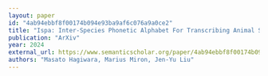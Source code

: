 ```yaml
---
layout: paper
id: "4ab94ebbf8f00174b094e93ba9af6c076a9a0ce2"
title: "Ispa: Inter-Species Phonetic Alphabet For Transcribing Animal Sounds"
publication: "ArXiv"
year: 2024
external_url: https://www.semanticscholar.org/paper/4ab94ebbf8f00174b094e93ba9af6c076a9a0ce2
authors: "Masato Hagiwara, Marius Miron, Jen-Yu Liu"
---
```


